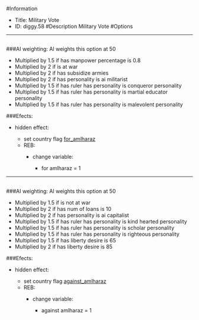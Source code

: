 #Information
 - Title: Military Vote
 - ID: diggy.58
#Description
Military Vote
#Options

___
##

###AI weighting:
AI weights this option at 50
 - Multiplied by 1.5 if has manpower percentage is 0.8
 - Multiplied by 2 if is at war
 - Multiplied by 2 if has subsidize armies
 - Multiplied by 2 if has personality is ai militarist
 - Multiplied by 1.5 if has ruler has personality is conqueror personality
 - Multiplied by 1.5 if has ruler has personality is martial educator personality
 - Multiplied by 1.5 if has ruler has personality is malevolent personality


###Efects:<ul><li>hidden effect:</li><ul><li>set country flag [for_amlharaz](../flags/for_amlharaz.md)</li><li>REB:</li><ul><li>change variable:</li><ul><li>for amlharaz = 1</li></ul></ul></ul></ul>

___
##

###AI weighting:
AI weights this option at 50
 - Multiplied by 1.5 if is not at war
 - Multiplied by 2 if has num of loans is 10
 - Multiplied by 2 if has personality is ai capitalist
 - Multiplied by 1.5 if has ruler has personality is kind hearted personality
 - Multiplied by 1.5 if has ruler has personality is scholar personality
 - Multiplied by 1.5 if has ruler has personality is righteous personality
 - Multiplied by 1.5 if has liberty desire is 65
 - Multiplied by 2 if has liberty desire is 85


###Efects:<ul><li>hidden effect:</li><ul><li>set country flag [against_amlharaz](../flags/against_amlharaz.md)</li><li>REB:</li><ul><li>change variable:</li><ul><li>against amlharaz = 1</li></ul></ul></ul></ul>
